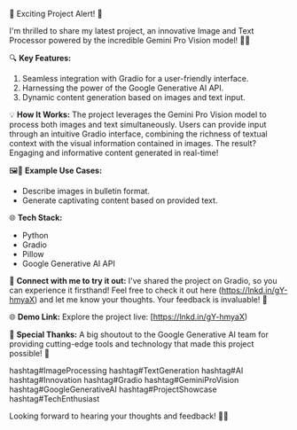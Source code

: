 🚀 Exciting Project Alert! 🚀

I'm thrilled to share my latest project, an innovative Image and Text Processor powered by the incredible Gemini Pro Vision model! 🌟✨

🔍 **Key Features:**
1. Seamless integration with Gradio for a user-friendly interface.
2. Harnessing the power of the Google Generative AI API.
3. Dynamic content generation based on images and text input.

💡 **How It Works:**
The project leverages the Gemini Pro Vision model to process both images and text simultaneously. Users can provide input through an intuitive Gradio interface, combining the richness of textual context with the visual information contained in images. The result? Engaging and informative content generated in real-time!

🖼️📝 **Example Use Cases:**
- Describe images in bulletin format.
- Generate captivating content based on provided text.

🌐 **Tech Stack:**
- Python
- Gradio
- Pillow
- Google Generative AI API

🔗 **Connect with me to try it out:**
I've shared the project on Gradio, so you can experience it firsthand! Feel free to check it out here (https://lnkd.in/gY-hmyaX) and let me know your thoughts. Your feedback is invaluable! 🙌

🌐 **Demo Link:**
Explore the project live: [https://lnkd.in/gY-hmyaX)

🚀 **Special Thanks:**
A big shoutout to the Google Generative AI team for providing cutting-edge tools and technology that made this project possible! 🙏

hashtag#ImageProcessing hashtag#TextGeneration hashtag#AI hashtag#Innovation hashtag#Gradio hashtag#GeminiProVision hashtag#GoogleGenerativeAI hashtag#ProjectShowcase hashtag#TechEnthusiast

Looking forward to hearing your thoughts and feedback! 🚀✨
